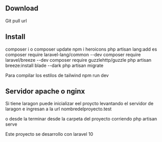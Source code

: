 ## Download

Git pull url

## Install 

composer i o composer update
npm i heroicons
php artisan lang:add es
composer require laravel-lang/common --dev
composer require laravel/breeze --dev
composer require guzzlehttp/guzzle
php artisan breeze:install blade --dark
php artisan migrate


Para compilar los estilos de tailwind npm run dev 

## Servidor apache o nginx 

Si tiene laragon puede inicializar eel proycto levantando el servidor de laragon e ingresan a la url nombredelproyecto.test

o desde la terminar desde la carpeta del proyecto corriendo php artisan serve

Este proyecto se desarrollo con laravel 10 
